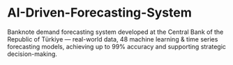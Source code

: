 # AI-Driven-Forecasting-System
Banknote demand forecasting system developed at the Central Bank of the Republic of Türkiye — real-world data, 48 machine learning &amp; time series forecasting models, achieving up to 99% accuracy and supporting strategic decision-making.
